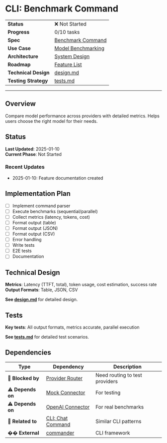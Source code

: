 # CLI: Benchmark Command

| | |
|---|---|
| **Status** | ❌ Not Started |
| **Progress** | 0/10 tasks |
| **Spec** | [Benchmark Command](../../../../products/anygpt/specs/anygpt/cli/benchmark.md) |
| **Use Case** | [Model Benchmarking](../../../../products/anygpt/cases/model-benchmarking.md) |
| **Architecture** | [System Design](../../architecture.md) |
| **Roadmap** | [Feature List](../../roadmap.md) |
| **Technical Design** | [design.md](./design.md) |
| **Testing Strategy** | [tests.md](./tests.md) |

---

## Overview

Compare model performance across providers with detailed metrics. Helps users choose the right model for their needs.

## Status

**Last Updated**: 2025-01-10  
**Current Phase**: Not Started

### Recent Updates
- 2025-01-10: Feature documentation created

## Implementation Plan

- [ ] Implement command parser
- [ ] Execute benchmarks (sequential/parallel)
- [ ] Collect metrics (latency, tokens, cost)
- [ ] Format output (table)
- [ ] Format output (JSON)
- [ ] Format output (CSV)
- [ ] Error handling
- [ ] Write tests
- [ ] E2E tests
- [ ] Documentation

## Technical Design

**Metrics**: Latency (TTFT, total), token usage, cost estimation, success rate  
**Output Formats**: Table, JSON, CSV

**See [design.md](./design.md)** for detailed design.

## Tests

**Key tests**: All output formats, metrics accurate, parallel execution

**See [tests.md](./tests.md)** for detailed test scenarios.

## Dependencies

| Type | Dependency | Description |
|------|------------|-------------|
| 🚫 **Blocked by** | [Provider Router](../1-2-provider-router/) | Need routing to test providers |
| ⚠️ **Depends on** | [Mock Connector](../1-3-connector-mock/) | For testing |
| ⚠️ **Depends on** | [OpenAI Connector](../1-4-connector-openai/) | For real benchmarks |
| 🔗 **Related to** | [CLI: Chat Command](../2-1-cli-chat/) | Similar CLI patterns |
| �� **External** | [commander](https://www.npmjs.com/package/commander) | CLI framework |
